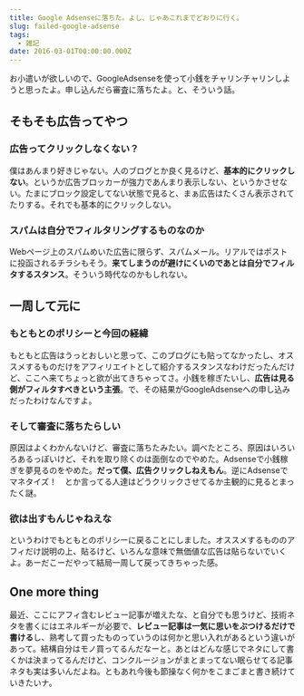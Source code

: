```yaml
---
title: Google Adsenseに落ちた。よし、じゃあこれまでどおりに行く。
slug: failed-google-adsense
tags:
  - 雑記
date: 2016-03-01T00:00:00.000Z
---
```

お小遣いが欲しいので、GoogleAdsenseを使って小銭をチャリンチャリンしようと思ったよ。申し込んだら審査に落ちたよ。と、そういう話。

## そもそも広告ってやつ
### 広告ってクリックしなくない？
僕はあんまり好きじゃない。人のブログとか良く見るけど、**基本的にクリックしない**。というか広告ブロッカーが強力であんまり表示しない、というかさせない。たまにブロック設定してない状態で見ると、まぁ広告はたくさん表示されてたりする。それでも基本的にクリックしない。

### スパムは自分でフィルタリングするものなのか
Webページ上のスパムめいた広告に限らず、スパムメール。リアルではポストに投函されるチラシもそう。**来てしまうのが避けにくいのであとは自分でフィルタするスタンス**。そういう時代なのかもしれない。

## 一周して元に
### もともとのポリシーと今回の経緯
もともと広告はうっとおしいと思って、このブログにも貼ってなかったし、オススメするものだけをアフィリエイトとして紹介するスタンスなわけだったんだけど、ここへ来てちょっと欲が出てきちゃってさ。小銭を稼ぎたいし、**広告は見る側がフィルタすべきという主張**。で、その結果がGoogleAdsenseへの申し込みだったわけなんですよ。

### そして審査に落ちたらしい
原因はよくわかんないけど、審査に落ちたみたい。調べたところ、原因はいろいろあるっぽいけど、それを取り除くのは面倒なのでやめた。Adsenseで小銭稼ぎを夢見るのをやめた。**だって僕、広告クリックしねえもん**。逆にAdsenseでマネタイズ！　とか言ってる人達はどうクリックさせてるか主観的に見るとまったく謎。

### 欲は出すもんじゃねえな
というわけでもともとのポリシーに戻ることにしました。オススメするもののアフィだけ説明の上、貼るけど、いろんな意味で無価値な広告は貼らないでいくよ。あーだこーだやって結局一周して戻ってきちゃった感。

## One more thing
最近、ここにアフィ含むレビュー記事が増えたな、と自分でも思うけど、技術ネタを書くにはエネルギーが必要で、**レビュー記事は一気に思いをぶつけるだけで書ける**し、熟考して買ったものっていうのは何かと思い入れがあるという違いがあって。結構自分はモノ買ってるんだなーと。あとはどんな感じでネタにして書くかは決まってるんだけど、コンクルージョンがまとまってない眠らせてる記事ネタも実は多いんだよね。ともあれ今後も節操なく何かをこまごまと書き続けていきたいナ。
